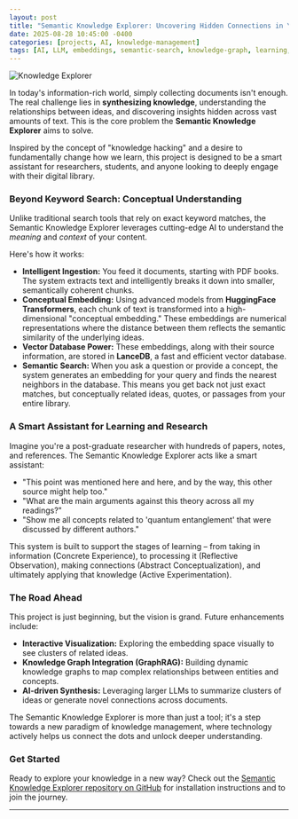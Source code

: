 ```yaml
---
layout: post
title: "Semantic Knowledge Explorer: Uncovering Hidden Connections in Your Digital Library"
date: 2025-08-28 10:45:00 -0400
categories: [projects, AI, knowledge-management]
tags: [AI, LLM, embeddings, semantic-search, knowledge-graph, learning, research]
---
```


<img src="/assets/img/alatumcode-PNbDkQ2DDgM-unsplash.jpg" alt="Knowledge Explorer" style="max-width: 100%; height: auto;">


In today's information-rich world, simply collecting documents isn't enough. The real challenge lies in **synthesizing knowledge**, understanding the relationships between ideas, and discovering insights hidden across vast amounts of text. This is the core problem the **Semantic Knowledge Explorer** aims to solve.

Inspired by the concept of "knowledge hacking" and a desire to fundamentally change how we learn, this project is designed to be a smart assistant for researchers, students, and anyone looking to deeply engage with their digital library.

### Beyond Keyword Search: Conceptual Understanding

Unlike traditional search tools that rely on exact keyword matches, the Semantic Knowledge Explorer leverages cutting-edge AI to understand the *meaning* and *context* of your content.

Here's how it works:

*   **Intelligent Ingestion:** You feed it documents, starting with PDF books. The system extracts text and intelligently breaks it down into smaller, semantically coherent chunks.
*   **Conceptual Embedding:** Using advanced models from **HuggingFace Transformers**, each chunk of text is transformed into a high-dimensional "conceptual embedding." These embeddings are numerical representations where the distance between them reflects the semantic similarity of the underlying ideas.
*   **Vector Database Power:** These embeddings, along with their source information, are stored in **LanceDB**, a fast and efficient vector database.
*   **Semantic Search:** When you ask a question or provide a concept, the system generates an embedding for your query and finds the nearest neighbors in the database. This means you get back not just exact matches, but conceptually related ideas, quotes, or passages from your entire library.

### A Smart Assistant for Learning and Research

Imagine you're a post-graduate researcher with hundreds of papers, notes, and references. The Semantic Knowledge Explorer acts like a smart assistant:

*   "This point was mentioned here and here, and by the way, this other source might help too."
*   "What are the main arguments against this theory across all my readings?"
*   "Show me all concepts related to 'quantum entanglement' that were discussed by different authors."

This system is built to support the stages of learning – from taking in information (Concrete Experience), to processing it (Reflective Observation), making connections (Abstract Conceptualization), and ultimately applying that knowledge (Active Experimentation).

### The Road Ahead

This project is just beginning, but the vision is grand. Future enhancements include:

*   **Interactive Visualization:** Exploring the embedding space visually to see clusters of related ideas.
*   **Knowledge Graph Integration (GraphRAG):** Building dynamic knowledge graphs to map complex relationships between entities and concepts.
*   **AI-driven Synthesis:** Leveraging larger LLMs to summarize clusters of ideas or generate novel connections across documents.

The Semantic Knowledge Explorer is more than just a tool; it's a step towards a new paradigm of knowledge management, where technology actively helps us connect the dots and unlock deeper understanding.

### Get Started

Ready to explore your knowledge in a new way? Check out the [Semantic Knowledge Explorer repository on GitHub](https://github.com/jharri34/semantic-knowledge-explorer) for installation instructions and to join the journey.

---
